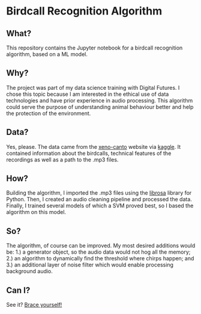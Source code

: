 # Birdcall Recognition Algorithm

## What?
This repository contains the Jupyter notebook for a birdcall recognition algorithm, based on a ML model.

## Why?
The project was part of my data science training with Digital Futures. I chose this topic because I am interested in the ethical use of data technologies and have prior experience in audio processing. This algorithm could serve the purpose of understanding animal behaviour better and help the protection of the environment.

## Data?
Yes, please. The data came from the [xeno-canto](https://www.xeno-canto.org/) website via [kaggle](https://www.kaggle.com/c/birdsong-recognition/data). It contained information about the birdcalls, technical features of the recordings as well as a path to the .mp3 files.

## How?
Building the algorithm, I imported the .mp3 files using the [librosa](https://librosa.org/doc/latest/index.html) library for Python. Then, I created an audio cleaning pipeline and processed the data. Finally, I trained several models of which a SVM proved best, so I based the algorithm on this model.

## So?
The algorithm, of course can be improved. My most desired additions would be: 1.) a generator object, so the audio data would not hog all the memory; 2.) an algorithm to dynamically find the threshold where chirps happen; and 3.) an additional layer of noise filter which would enable processing background audio.

## Can I?
See it? [Brace yourself!](https://www.youtube.com/watch?v=vCDruTVTBDM&feature=youtu.be)